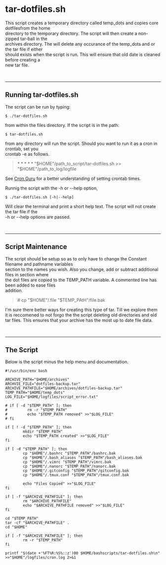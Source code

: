 # tar-dotfiles.sh

This script creates a temporary directory called temp_dots and copies core dotfilesfrom the home<br>
directory to the temporary directory. The script will then create a non-zipped tar-ball in the<br>
archives directory. The will delete any occurance of the temp_dots and or the tar file if either<br>
should exists when the script is run. This will ensure that old date is cleaned before creating a<br>
new tar file.

<br>

---
## Running tar-dotfiles.sh

The script can be run by typing:

```
$ ./tar-dotfiles.sh
```

from within the files directory. If the script is in the path:

```
$ tar-dotfiles.sh
```

from any directory will run the script. Should you want to run it as a cron in crontab, set you<br>
crontab -e as follows.

> \* \* \* \* \* "\$HOME"/path_to_script/tar-dotfiles.sh >> "\$HOME"/path_to_log/logfile

See [Cron Guru](https://www.cronguru.com) for a better understanding of setting crontab times.<br>

Runnig the script with the -h or --help option,

```
$ ./tar-dotfiles.sh [-h|--help]
```

Will clear the terminal and print a short help text. The script will not create the tar file if the<br>
-h or --help options are passed.<br>


<br>

---
## Script Maintenance

The script should be setup so as to only have to change the Constant filename and pathname
variables<br>
section to the names you wish. Also you change, add or subtract additional files in section where<br>
the dot files are copied to the TEMP_PATH variable. A commented line has been added to ease files<br>
addition.

> \# cp "\$HOME"/.file "$TEMP_PAtH"/file.bak

I'm sure there better ways for creating this type of tar. Till we explore them it is reccomened to
not forgo the the script deleting old directories and old tar files. This ensures that your archive
has the most up to date file data.

<br>

---
## The Script

Below is the script minus the help menu and documentation.<br>
```
#!/usr/bin/env bash

ARCHIVE_PATH="$HOME/archives"
ARCHVIE_FILE="dotfiles-backup.tar"
ARCHIVE_PATHFILE="$HOME/archives/dotfiles-backup.tar"
TEMP_PATH="$HOME/temp_dots"
LOG_FILE="$HOME/logfiles/script_error.txt"

# if [ -d "$TEMP_PATH" ]; then
#         rm -r "$TEMP_PATH"
#         echo "$TEMP_PATH removed" >>"$LOG_FILE"
# fi

if [ ! -d "$TEMP_PATH" ]; then
        mkdir "$TEMP_PATH"
        echo "$TEMP_PATH created" >>"$LOG_FILE"
fi

if [ -d "$TEMP_PATH" ]; then
        cp "$HOME"/.bashrc "$TEMP_PATH"/bashrc.bak
        cp "$HOME"/.bash_aliases "$TEMP_PATH"/bash_aliases.bak
        cp "$HOME"/.vimrc "$TEMP_PATH"/vimrc.bak
        cp "$HOME"/.nanorc "$TEMP_PATH"/nanorc.bak
        cp "$HOME"/.gitconfig "$TEMP_PATH"/gitconfig.bak
        cp "$HOME"/.tmux.conf "$TEMP_PATH"/tmux.conf.bak

        echo "Files Copied" >>"$LOG_FILE"
fi

if [ -f "$ARCHIVE_PATHFILE" ]; then
        rm "$ARCHIVE_PATHFILE"
        echo "$ARCHIVE_PATHFILE removed" >>"$LOG_FILE"
fi

cd "$TEMP_PATH"
tar -cf "$ARCHIVE_PATHFILE" .
cd "$HOME"

if [ -f "$ARCHIVE_PATHFILE" ]; then
        rm -r "$TEMP_PATH"
fi

printf "$(date +'%FT%R:%S%::z')00 $HOME/bashscripts/tar-dotfiles.sh\n" >>"$HOME"/logfiles/cron.log 2>&1

```

